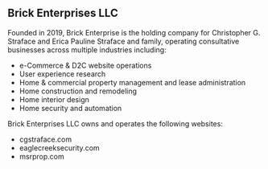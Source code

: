 ## Brick Enterprises LLC
Founded in 2019,  Brick Enterprise is the holding company for Christopher G. Straface and Erica Pauline Straface and family, operating consultative businesses across multiple industries including:
+ e-Commerce & D2C website operations
+ User experience research
+ Home & commercial property management and lease administration
+ Home construction and remodeling
+ Home interior design
+ Home security and automation

Brick Enterprises LLC owns and operates the following websites:
+ cgstraface.com
+ eaglecreeksecurity.com
+ msrprop.com
